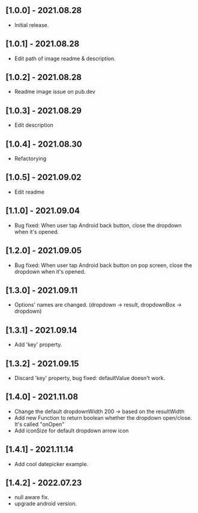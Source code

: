 ## [1.0.0] - 2021.08.28

- Initial release.

## [1.0.1] - 2021.08.28

- Edit path of image readme & description.

## [1.0.2] - 2021.08.28

- Readme image issue on pub.dev

## [1.0.3] - 2021.08.29

- Edit description

## [1.0.4] - 2021.08.30

- Refactorying

## [1.0.5] - 2021.09.02

- Edit readme

## [1.1.0] - 2021.09.04

- Bug fixed: When user tap Android back button, close the dropdown when it's opened.

## [1.2.0] - 2021.09.05

- Bug fixed: When user tap Android back button on pop screen, close the dropdown when it's opened.

## [1.3.0] - 2021.09.11

- Options' names are changed. (dropdown -> result, dropdownBox -> dropdown)

## [1.3.1] - 2021.09.14

- Add 'key' property.

## [1.3.2] - 2021.09.15

- Discard 'key' property, bug fixed: defaultValue doesn't work.

## [1.4.0] - 2021.11.08

- Change the default dropdownWidth 200 -> based on the resultWidth
- Add new Function to return boolean whether the dropdown open/close. It's called "onOpen"
- Add iconSize for default dropdown arrow icon
## [1.4.1] - 2021.11.14

- Add cool datepicker example.
## [1.4.2] - 2022.07.23

- null aware fix.
- upgrade android version.
